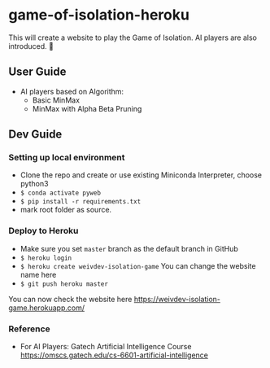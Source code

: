 # game-of-isolation-heroku
This will create a website to play the Game of Isolation. AI players are also introduced. 🎲

## User Guide

- AI players based on Algorithm:
  * Basic MinMax
  * MinMax with Alpha Beta Pruning

## Dev Guide

### Setting up local environment
- Clone the repo and create or use existing Miniconda Interpreter, choose python3
- `$ conda activate pyweb`
- `$ pip install -r requirements.txt`
- mark root folder as source.

### Deploy to Heroku
- Make sure you set `master` branch as the default branch in GitHub
- `$ heroku login`
- `$ heroku create weivdev-isolation-game` You can change the website name here 
- `$ git push heroku master`

You can now check the website here https://weivdev-isolation-game.herokuapp.com/ 

### Reference
- For AI Players: Gatech Artificial Intelligence Course https://omscs.gatech.edu/cs-6601-artificial-intelligence